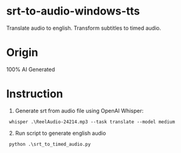 # srt-to-audio-windows-tts
Translate audio to english.
Transform subtitles to timed audio.


# Origin
100% AI Generated

# Instruction

1. Generate srt from audio file using OpenAI Whisper:

```
 whisper .\ReelAudio-24214.mp3 --task translate --model medium
```

2. Run script to generate english audio
```
 python .\srt_to_timed_audio.py
```


